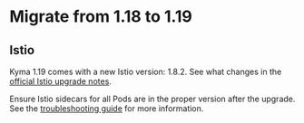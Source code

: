 # Migrate from 1.18 to 1.19

## Istio

Kyma 1.19 comes with a new Istio version: 1.8.2. See what changes in the [official Istio upgrade notes](https://istio.io/latest/news/releases/1.8.x/announcing-1.8/).

Ensure Istio sidecars for all Pods are in the proper version after the upgrade. See the [troubleshooting guide](https://kyma-project.io/docs/master/components/service-mesh#troubleshooting-incompatible-istio-sidecar-version-after-kyma-upgrade) for more information.
